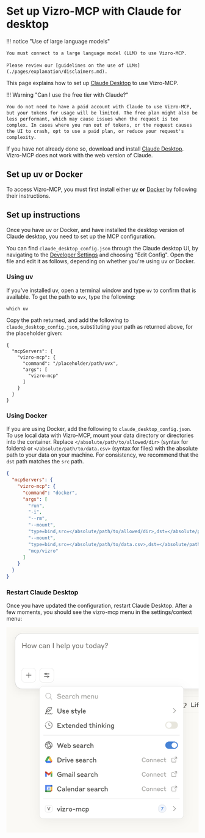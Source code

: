 # Set up Vizro-MCP with Claude for desktop

!!! notice "Use of large language models"

    You must connect to a large language model (LLM) to use Vizro-MCP. 
    
    Please review our [guidelines on the use of LLMs](./pages/explanation/disclaimers.md).
    
This page explains how to set up [Claude Desktop](https://support.anthropic.com/en/articles/10065433-installing-claude-desktop) to use Vizro-MCP. 

!!! Warning "Can I use the free tier with Claude?"

    You do not need to have a paid account with Claude to use Vizro-MCP, but your tokens for usage will be limited. The free plan might also be less performant, which may cause issues when the request is too complex. In cases where you run out of tokens, or the request causes the UI to crash, opt to use a paid plan, or reduce your request's complexity.


If you have not already done so, download and install [Claude Desktop](https://claude.ai/download). Vizro-MCP does not work with the web version of Claude. 

## Set up uv or Docker

To access Vizro-MCP, you must first install either [uv](https://docs.astral.sh/uv/getting-started/installation/) **or** [Docker](https://www.docker.com/get-started/) by following their instructions. 

## Set up instructions

Once you have uv or Docker, and have installed the desktop version of Claude desktop, you need to set up the MCP configuration.

You can find `claude_desktop_config.json` through the Claude desktop UI, by navigating to the [Developer Settings](https://modelcontextprotocol.io/quickstart/user#2-add-the-filesystem-mcp-server) and choosing "Edit Config". Open the file and edit it as follows, depending on whether you're using uv or Docker.

### Using uv

If you've installed uv, open a terminal window and type `uv` to confirm that is available. To get the path to `uvx`, type the following:

```shell
which uv
```

Copy the path returned, and add the following to `claude_desktop_config.json`, substituting your path as returned above, for the placeholder given:

```
{
  "mcpServers": {
    "vizro-mcp": {
      "command": "/placeholder/path/uvx",
      "args": [
        "vizro-mcp"
      ]
    }
  }
}
```


### Using Docker

If you are using Docker, add the following to `claude_desktop_config.json`. To use local data with Vizro-MCP, mount your data directory or directories into the container. Replace `</absolute/path/to/allowed/dir>` (syntax for folders) or `</absolute/path/to/data.csv>` (syntax for files) with the absolute path to your data on your machine. For consistency, we recommend that the `dst` path matches the `src` path.

```json
{
  "mcpServers": {
    "vizro-mcp": {
      "command": "docker",
      "args": [
        "run",
        "-i",
        "--rm",
        "--mount",
        "type=bind,src=</absolute/path/to/allowed/dir>,dst=</absolute/path/to/allowed/dir>",
        "--mount",
        "type=bind,src=</absolute/path/to/data.csv>,dst=</absolute/path/to/data.csv>",
        "mcp/vizro"
      ]
    }
  }
}
```


### Restart Claude Desktop

Once you have updated the configuration, restart Claude Desktop. After a few moments, you should see the vizro-mcp menu in the settings/context menu:


![Claude Desktop MCP Server Icon](../../assets/images/claude_working.png) 








